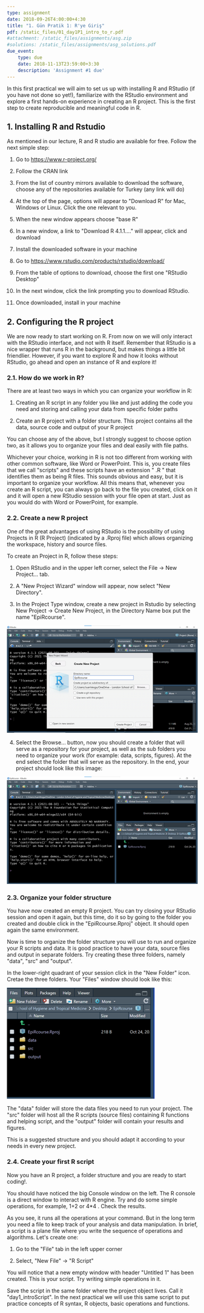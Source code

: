 ```yaml
---
type: assignment
date: 2018-09-26T4:00:00+4:30
title: "1. Gün Pratik 1: R'ye Giriş"
pdf: /static_files/01_day1P1_intro_to_r.pdf
#attachment: /static_files/assignments/asg.zip
#solutions: /static_files/assignments/asg_solutions.pdf
due_event: 
    type: due
    date: 2018-11-13T23:59:00+3:30
    description: 'Assignment #1 due'
---
```


 
In this first practical we will aim to set us up with installing R and RStudio (if you have not done so yet!), familiarize with the RStudio environment and explore a first hands-on experience in creating an R project. This is the first step to create reproducible and meaningful code in R.
 
## 1. Installing R and Rstudio
 
As mentioned in our lecture, R and R studio are available for free. Follow the next simple step:
 
1.  Go to <https://www.r-project.org/>
 
2.  Follow the CRAN link
 
3.  From the list of country mirrors available to download the software, choose any of the repositories available for Turkey (any link will do)
 
4.  At the top of the page, options will appear to "Download R" for Mac, Windows or Linux. Click the one relevant to you.
 
5.  When the new window appears choose "base R"
 
6.  In a new window, a link to "Download R 4.1.1...." will appear, click and download
 
7.  Install the downloaded software in your machine
 
8.  Go to <https://www.rstudio.com/products/rstudio/download/>
 
9.  From the table of options to download, choose the first one "RStudio Desktop"
 
10. In the next window, click the link prompting you to download RStudio.
 
11. Once downloaded, install in your machine
 
## 2. Configuring the R project
 
We are now ready to start working on R. From now on we will only interact with the RStudio interface, and not with R itself. Remember that RStudio is a nice wrapper that runs R in the background, but makes things a little bit friendlier. However, if you want to explore R and how it looks without RStudio, go ahead and open an instance of R and explore it!
 
### 2.1. How do we work in R?
 
There are at least two ways in which you can organize your workflow in R:
 
1.  Creating an R script in any folder you like and just adding the code you need and storing and calling your data from specific folder paths
 
2.  Create an R project with a folder structure. This project contains all the data, source code and output of your R project
 
You can choose any of the above, but I strongly suggest to choose option two, as it allows you to organize your files and deal easily with file paths.
 
Whichever your choice, working in R is not too different from working with other common software, like Word or PowerPoint. This is, you create files that we call "scripts" and these scripts have an extension " .R " that identifies them as being R files. This sounds obvious and easy, but it is important to organize your workflow. All this means that, whenever you create an R script, you can always go back to the file you created, click on it and it will open a new RStudio session with your file open at start. Just as you would do with Word or PowerPoint, for example.
 
### 2.2. Create a new R project
 
One of the great advantages of using RStudio is the possibility of using Projects in R (R Project) (indicated by a .Rproj file) which allows organizing the workspace, history and source files.
 
To create an Project in R, follow these steps:
 
1.  Open RStudio and in the upper left corner, select the File -\> New Project... tab.
 
2.  A "New Project Wizard" window will appear, now select "New Directory".
 
3.  In the Project Type window, create a new project in Rstudio by selecting New Project -\> Create New Project, in the Directory Name box put the name "EpiRcourse".
 
![](../_images/fig1d1p1.png)
 
4.  Select the Browse... button, now you should create a folder that will serve as a repository for your project, as well as the sub folders you need to organize your work (for example: data, scripts, figures). At the end select the folder that will serve as the repository. In the end, your project should look like this image:
 
![fig2](../_images/fig2d1p1.png)
 
### 2.3. Organize your folder structure
 
You have now created an empty R project. You can try closing your RStudio session and open it again, but this time, do it so by going to the folder you created and double click in the "EpiRcourse.Rproj" object. It should open again the same environment.
 
Now is time to organize the folder structure you will use to run and organize your R scripts and data. It is good practice to have your data, source files and output in separate folders. Try creating these three folders, namely "data", "src" and "output".
 
In the lower-right quadrant of your session click in the "New Folder" icon. Cretae the three folders. Your "Files" window should look like this:
 
![fig3](../_images/fig3d1p1.png)
 
The "data" folder will store the data files you need to run your project. The "src" folder will host all the R scripts (source files) containing R functions and helping script, and the "output" folder will contain your results and figures.
 
This is a suggested structure and you should adapt it according to your needs in every new project.
 
### 2.4. Create your first R script
 
Now you have an R project, a folder structure and you are ready to start coding!.
 
You should have noticed the big Console window on the left. The R console is a direct window to interact with R engine. Try and do some simple operations, for example, 1+2 or 4\*4 . Check the results.
 
As you see, it runs all the operations at your command. But in the long term you need a file to keep track of your analysis and data manipulation. In brief, a script is a plane file where you write the sequence of operations and algorithms. Let's create one:
 
1.  Go to the "File" tab in the left upper corner
 
2.  Select, "New File" -\> "R Script"
 
You will notice that a new empty window with header "Untitled 1" has been created. This is your script. Try writing simple operations in it.
 
Save the script in the same folder where the project object lives. Call it "day1_introScript". In the next practical we will use this same script to put practice concepts of R syntax, R objects, basic operations and functions.

